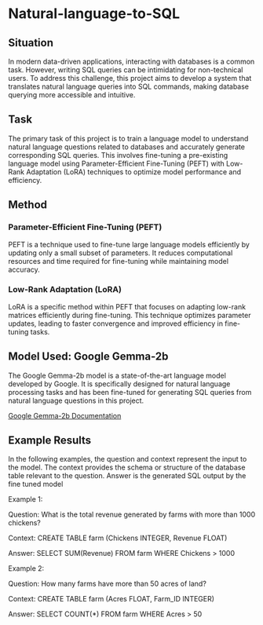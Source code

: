 # Natural-language-to-SQL


## Situation

In modern data-driven applications, interacting with databases is a common task. However, writing SQL queries can be intimidating for non-technical users. To address this challenge, this project aims to develop a system that translates natural language queries into SQL commands, making database querying more accessible and intuitive.

## Task

The primary task of this project is to train a language model to understand natural language questions related to databases and accurately generate corresponding SQL queries. This involves fine-tuning a pre-existing language model using Parameter-Efficient Fine-Tuning (PEFT) with Low-Rank Adaptation (LoRA) techniques to optimize model performance and efficiency.

## Method

### Parameter-Efficient Fine-Tuning (PEFT)
PEFT is a technique used to fine-tune large language models efficiently by updating only a small subset of parameters. It reduces computational resources and time required for fine-tuning while maintaining model accuracy.

### Low-Rank Adaptation (LoRA)
LoRA is a specific method within PEFT that focuses on adapting low-rank matrices efficiently during fine-tuning. This technique optimizes parameter updates, leading to faster convergence and improved efficiency in fine-tuning tasks.

## Model Used: Google Gemma-2b

The Google Gemma-2b model is a state-of-the-art language model developed by Google. It is specifically designed for natural language processing tasks and has been fine-tuned for generating SQL queries from natural language questions in this project.

[Google Gemma-2b Documentation](https://cloud.google.com/vertex-ai/generative-ai/docs/open-models/use-gemma)

## Example Results
In the following examples, the question and context represent the input to the model. The context provides the schema or structure of the database table relevant to the question. Answer is the generated SQL output by the fine tuned model

Example 1: 

Question: What is the total revenue generated by farms with more than 1000 chickens?

 Context: CREATE TABLE farm (Chickens INTEGER, Revenue FLOAT) 
 
 Answer: SELECT SUM(Revenue) FROM farm WHERE Chickens > 1000

Example 2:

Question: How many farms have more than 50 acres of land?

Context: CREATE TABLE farm (Acres FLOAT, Farm_ID INTEGER)

Answer: SELECT COUNT(*) FROM farm WHERE Acres > 50
